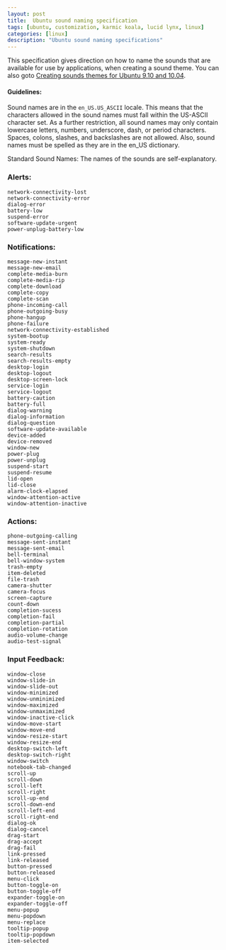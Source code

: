 ```yaml
---
layout: post
title:  Ubuntu sound naming specification
tags: [ubuntu, customization, karmic koala, lucid lynx, linux]
categories: [linux]
description: "Ubuntu sound naming specifications"
---
```


This specification gives direction on how to name the sounds that are available for use by applications, when creating a sound theme. You can also goto [Creating sounds themes for Ubuntu 9.10 and 10.04](http://blogs.anayalabs.com/srijan/2010/creating-ubuntu-sound-themes-for-9-10-and-10-04/).

#### Guidelines:

Sound names are in the `en_US.US_ASCII` locale. This means that the characters allowed in the sound names must fall within the US-ASCII character set. As a further restriction, all sound names may only contain lowercase letters, numbers, underscore, dash, or period characters. Spaces, colons, slashes, and backslashes are not allowed. Also, sound names must be spelled as they are in the en_US dictionary.

Standard Sound Names: The names of the sounds are self-explanatory.


### Alerts:
	
	network-connectivity-lost
	network-connectivity-error
	dialog-error
	battery-low
	suspend-error
	software-update-urgent
	power-unplug-battery-low
	
### Notifications:

	
	message-new-instant
	message-new-email
	complete-media-burn
	complete-media-rip
	complete-download
	complete-copy
	complete-scan
	phone-incoming-call
	phone-outgoing-busy
	phone-hangup
	phone-failure
	network-connectivity-established
	system-bootup
	system-ready
	system-shutdown
	search-results
	search-results-empty
	desktop-login
	desktop-logout
	desktop-screen-lock
	service-login
	service-logout
	battery-caution
	battery-full
	dialog-warning
	dialog-information
	dialog-question
	software-update-available
	device-added
	device-removed
	window-new
	power-plug
	power-unplug
	suspend-start
	suspend-resume
	lid-open
	lid-close
	alarm-clock-elapsed
	window-attention-active
	window-attention-inactive
	
### Actions:
	
	phone-outgoing-calling
	message-sent-instant
	message-sent-email
	bell-terminal
	bell-window-system
	trash-empty
	item-deleted
	file-trash
	camera-shutter
	camera-focus
	screen-capture
	count-down
	completion-sucess
	completion-fail
	completion-partial
	completion-rotation
	audio-volume-change
	audio-test-signal
	
### Input Feedback:
	
	window-close
	window-slide-in
	window-slide-out
	window-minimized
	window-unminimized
	window-maximized
	window-unmaximized
	window-inactive-click
	window-move-start
	window-move-end
	window-resize-start
	window-resize-end
	desktop-switch-left
	desktop-switch-right
	window-switch
	notebook-tab-changed
	scroll-up
	scroll-down
	scroll-left
	scroll-right
	scroll-up-end
	scroll-down-end
	scroll-left-end
	scroll-right-end
	dialog-ok
	dialog-cancel
	drag-start
	drag-accept
	drag-fail
	link-pressed
	link-released
	button-pressed
	button-released
	menu-click
	button-toggle-on
	button-toggle-off
	expander-toggle-on
	expander-toggle-off
	menu-popup
	menu-popdown
	menu-replace
	tooltip-popup
	tooltip-popdown
	item-selected 
